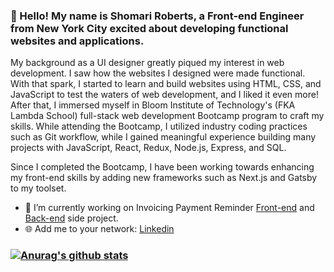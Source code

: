 ### :wave: Hello! My name is Shomari Roberts, a Front-end Engineer from New York City excited about developing functional websites and applications.

My background as a UI designer greatly piqued my interest in web development. I saw how the websites I designed were made functional. With that spark, I started to learn and build websites using HTML, CSS, and JavaScript to test the waters of web development, and I liked it even more! After that, I immersed myself in Bloom Institute of Technology's (FKA Lambda School) full-stack web development Bootcamp program to craft my skills. While attending the Bootcamp, I utilized industry coding practices such as Git workflow, while I gained meaningful experience building many projects with JavaScript, React, Redux, Node.js, Express, and SQL.

Since I completed the Bootcamp, I have been working towards enhancing my front-end skills by adding new frameworks such as Next.js and Gatsby to my toolset.


- 🔭  I’m currently working on Invoicing Payment Reminder [Front-end](https://github.com/slroberts/invoicing-payment-reminder-FE) and [Back-end](https://github.com/slroberts/invoicing-payment-reminder-BE) side project.
- 🌐  Add me to your network: [Linkedin](https://www.linkedin.com/in/shomariroberts/)



### [![Anurag's github stats](https://github-readme-stats.vercel.app/api?username=slroberts)](https://github.com/anuraghazra/github-readme-stats)

<!--
**slroberts/slroberts** is a ✨ _special_ ✨ repository because its `README.md` (this file) appears on your GitHub profile.

Here are some ideas to get you started:

- 🔭 I’m currently working on ...
- 🌱 I’m currently learning ...
- 👯 I’m looking to collaborate on ...
- 🤔 I’m looking for help with ...
- 💬 Ask me about ...
- 📫 How to reach me: ...
- 😄 Pronouns: ...
- ⚡ Fun fact: ...
-->
